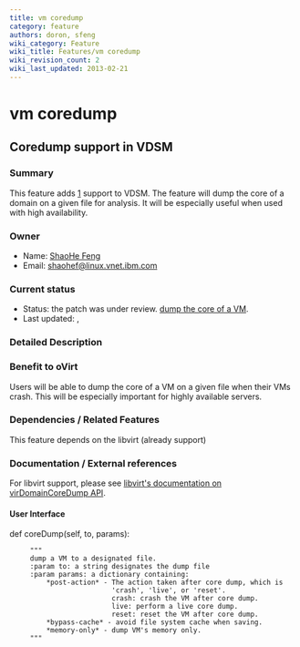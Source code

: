 ```yaml
---
title: vm coredump
category: feature
authors: doron, sfeng
wiki_category: Feature
wiki_title: Features/vm coredump
wiki_revision_count: 2
wiki_last_updated: 2013-02-21
---
```


# vm coredump

## Coredump support in VDSM

### Summary

This feature adds [1](http://en.wikipedia.org/wiki/Core_dump) support to VDSM. The feature will dump the core of a domain on a given file for analysis. It will be especially useful when used with high availability.

### Owner

*   Name: [ShaoHe Feng](User:Shaohef)
*   Email: <shaohef@linux.vnet.ibm.com>

### Current status

*   Status: the patch was under review. [dump the core of a VM](http://gerrit.ovirt.org/#/c/7329).
*   Last updated: ,

### Detailed Description

### Benefit to oVirt

Users will be able to dump the core of a VM on a given file when their VMs crash. This will be especially important for highly available servers.

### Dependencies / Related Features

This feature depends on the libvirt (already support)

### Documentation / External references

For libvirt support, please see [libvirt's documentation on virDomainCoreDump API](http://libvirt.org/html/libvirt-libvirt.html#virDomainCoreDump).

#### User Interface

def coreDump(self, to, params):

         """  
         dump a VM to a designated file.
         :param to: a string designates the dump file 
         :param params: a dictionary containing:
             *post-action* - The action taken after core dump, which is
                             'crash', 'live', or 'reset'.
                             crash: crash the VM after core dump.
                             live: perform a live core dump.
                             reset: reset the VM after core dump.
             *bypass-cache* - avoid file system cache when saving.
             *memory-only* - dump VM's memory only.
         """  




